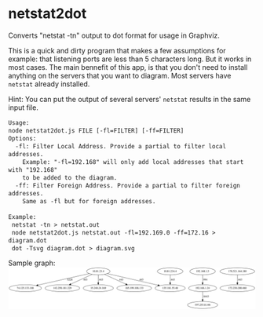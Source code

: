 # netstat2dot
Converts "netstat -tn" output to dot format for usage in Graphviz.

This is a quick and dirty program that makes a few assumptions for example:
that listening ports are less than 5 characters long. But it works in most cases.
The main bennefit of this app, is that you don't need to install anything on the
servers that you want to diagram. Most servers have `netstat` already installed.

Hint: You can put the output of several servers' `netstat` results in the same input file.

```
Usage:
node netstat2dot.js FILE [-fl=FILTER] [-ff=FILTER]
Options:
  -fl: Filter Local Address. Provide a partial to filter local addresses.
    Example: "-fl=192.168" will only add local addresses that start with "192.168"
    to be added to the diagram.
  -ff: Filter Foreign Address. Provide a partial to filter foreign addresses.
    Same as -fl but for foreign addresses.

Example:
 netstat -tn > netstat.out
 node netstat2dot.js netstat.out -fl=192.169.0 -ff=172.16 > diagram.dot
 dot -Tsvg diagram.dot > diagram.svg
```
Sample graph:
![Sample Graph](https://raw.githubusercontent.com/maudrid/netstat2dot/main/sample-output.svg)
